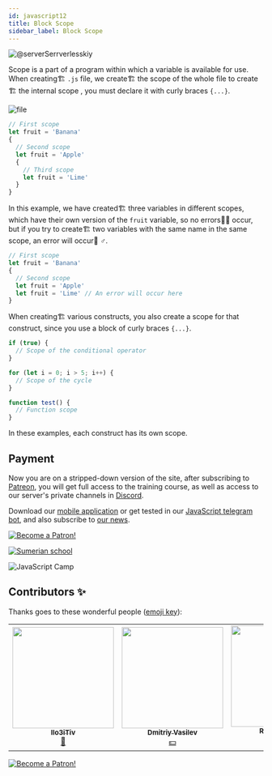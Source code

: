 ```yaml
---
id: javascript12
title: Block Scope
sidebar_label: Block Scope
---
```


![@serverSerrverlesskiy](/img/javascript/headers/12.jpg)

Scope is a part of a program within which a variable is available for use. When creating🏗️ `.js` file, we create🏗️ the scope of the whole file to create🏗️ the internal scope , you must declare it with curly braces `{...}`.

![file](https://media.giphy.com/media/3o6Ztk7NosfLVRqcpy/giphy.gif)

```jsx
// First scope
let fruit = 'Banana'
{
  // Second scope
  let fruit = 'Apple'
  {
    // Third scope
    let fruit = 'Lime'
  }
}
```

In this example, we have created🏗️ three variables in different scopes, which have their own version of the `fruit` variable, so no errors🙅‍♂️ occur, but if you try to create🏗️ two variables with the same name in the same scope, an error will occur🙅 ‍♂️.

```jsx
// First scope
let fruit = 'Banana'
{
  // Second scope
  let fruit = 'Apple'
  let fruit = 'Lime' // An error will occur here
}
```

When creating🏗️ various constructs, you also create a scope for that construct, since you use a block of curly braces `{...}`.

```jsx
if (true) {
  // Scope of the conditional operator
}

for (let i = 0; i > 5; i++) {
  // Scope of the cycle
}

function test() {
  // Function scope
}
```

In these examples, each construct has its own scope.

## Payment

Now you are on a stripped-down version of the site, after subscribing to [Patreon](https://www.patreon.com/javascriptcamp), you will get full access to the training course, as well as access to our server's private channels in [Discord](https://discord.gg/6GDAfXn).

Download our [mobile application](http://onelink.to/njhc95) or get tested in our [JavaScript telegram bot](https://t.me/javascriptcamp_bot), and also subscribe to [our news](https://t.me/javascriptapp).

[![Become a Patron!](/Img/logo/patreon.jpg)](https://www.patreon.com/bePatron?u=31769291)


[![Sumerian school](/img/app.jpg)](http://onelink.to/njhc95)

![JavaScript Camp](/img/bandlink.png)

## Contributors ✨

Thanks goes to these wonderful people ([emoji key](https://allcontributors.org/docs/en/emoji-key)):

<!-- ALL-CONTRIBUTORS-LIST:START - Do not remove or modify this section -->
<!-- prettier-ignore-start -->
<!-- markdownlint-disable -->
<table>
  <tr> 
    <td align="center"><a href="https://github.com/IIo3iTiv"><img src="https://avatars1.githubusercontent.com/u/72025062?v=4?s=200" width="200px;" alt=""/><br /><sub><b>IIo3iTiv</b></sub></a><br /><a href="https://github.com/gHashTag/react-native-village/commits?author=IIo3iTiv" title="Documentation">📖</a></td>
    <td align="center"><a href="https://fullstackserverless.github.io/"><img src="https://avatars0.githubusercontent.com/u/6774813?v=4?s=200" width="200px;" alt=""/><br /><sub><b>Dmitriy Vasilev</b></sub></a><br /><a href="#financial-gHashTag" title="Financial">💵</a></td>
    <td align="center"><a href="https://github.com/Resoner2005"><img src="https://avatars1.githubusercontent.com/u/75675814?v=4?s=200" width="200px;" alt=""/><br /><sub><b>Resoner2005</b></sub></a><br /><a href="https://github.com/gHashTag/react-native-village/issues?q=author%3AResoner2005" title="Bug reports">🐛 🎨 🖋</a></td>
    <td align="center"><a href="https://github.com/Navernoss"><img src="https://avatars0.githubusercontent.com/u/75784137?v=4?s=200" width="200px;" alt=""/><br /><sub><b>Navernoss</b></sub></a><br /><a href="#content-Navernoss" title="Content">🖋 🐛 🎨 </a></td>
  </tr>
  
</table>

<!-- markdownlint-restore -->
<!-- prettier-ignore-end -->

<!-- ALL-CONTRIBUTORS-LIST:END -->

[![Become a Patron!](/img/logo/patreon.jpg)](https://www.patreon.com/bePatron?u=31769291)
